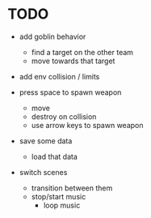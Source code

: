 # TODO

- add goblin behavior
	- find a target on the other team
	- move towards that target

- add env collision / limits
- press space to spawn weapon
	- move
	- destroy on collision
	- use arrow keys to spawn weapon

- save some data
	- load that data
- switch scenes
	- transition between them
	- stop/start music
		- loop music
